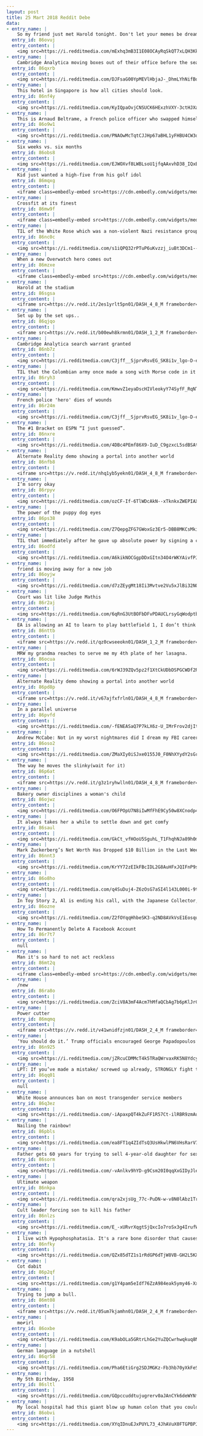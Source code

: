 ```yaml
---
layout: post
title: 25 Mart 2018 Reddit Debe
data:
- entry_name: |
    So my friend just met Harold tonight. Don't let your memes be dreams.
  entry_id: 86ovuj
  entry_content: |
    <img src=https://i.redditmedia.com/mExhq3mB3I1E08OCAyRqSkQT7xLQH3Kk0bEAAneQAg8.png?s=6da6b96850b6aa33fae8f72cf09d9a4a frameborder=0>
- entry_name: |
    Cambridge Analytica moving boxes out of their office before the search warrant
  entry_id: 86qxrb
  entry_content: |
    <img src=https://i.redditmedia.com/DJFsaG00YpMEVlHbjaJ-_DhmLYhNifBoqy_oO07l59E.jpg?s=5dae95f801fff8890f7a867c57976dd5 frameborder=0>
- entry_name: |
    This hotel in Singapore is how all cities should look.
  entry_id: 86nf4y
  entry_content: |
    <img src=https://i.redditmedia.com/KyIQpaOvjCNSUCK6HExzhVXY-3ctHJXaeqwXIXVlAE8.jpg?s=3f7df859b173fabb493e654c2d4a7a00 frameborder=0>
- entry_name: |
    This is Arnaud Beltrame, a French police officer who swapped himself for a hostage today and is now fighting for his life
  entry_id: 86o9w1
  entry_content: |
    <img src=https://i.redditmedia.com/PNAOwMcTqtCJJHp67aBHL1yFHBU4CW3oNbwnKNXso7A.jpg?s=1edefca7da29605a6c20d1edde48791b frameborder=0>
- entry_name: |
    Six weeks vs. six months
  entry_id: 86obs8
  entry_content: |
    <img src=https://i.redditmedia.com/EJWOXvf8LWBLsoU1jfqAAxvhD38_IQxBD9IKh6OrYZA.jpg?s=5d8cf2987de2c50716369ba0d3c4d21f frameborder=0>
- entry_name: |
    Kid just wanted a high-five from his golf idol
  entry_id: 86mqxg
  entry_content: |
    <iframe class=embedly-embed src=https://cdn.embedly.com/widgets/media.html?src=https%3A%2F%2Fgfycat.com%2Fifr%2FOfficialVastBaiji&url=https%3A%2F%2Fgfycat.com%2FOfficialVastBaiji&image=https%3A%2F%2Fthumbs.gfycat.com%2FOfficialVastBaiji-size_restricted.gif&key=522baf40bd3911e08d854040d3dc5c07&type=text%2Fhtml&schema=gfycat width=600 height=600 scrolling=no frameborder=0 allowfullscreen></iframe>
- entry_name: |
    Crossfit at its finest
  entry_id: 86mw9f
  entry_content: |
    <iframe class=embedly-embed src=https://cdn.embedly.com/widgets/media.html?src=https%3A%2F%2Fgfycat.com%2Fifr%2FSpanishGreenIchidna&url=https%3A%2F%2Fgfycat.com%2FSpanishGreenIchidna&image=https%3A%2F%2Fthumbs.gfycat.com%2FSpanishGreenIchidna-size_restricted.gif&key=522baf40bd3911e08d854040d3dc5c07&type=text%2Fhtml&schema=gfycat width=600 height=750 scrolling=no frameborder=0 allowfullscreen></iframe>
- entry_name: |
    TIL of the White Rose which was a non-violent Nazi resistance group made of college students and a professor. It started by releasing pamphlets against the Nazi Party and ended with the execution of 6 students and the professor.
  entry_id: 86nc0c
  entry_content: |
    <img src=https://i.redditmedia.com/s1iQPQ32rPTuP6uKvzzj_iuBt3DCm1--OBdgFOFsQJQ.jpg?s=d6be34e482320d955e88fa63c48c9a77 frameborder=0>
- entry_name: |
    When a new Overwatch hero comes out
  entry_id: 86mzxe
  entry_content: |
    <iframe class=embedly-embed src=https://cdn.embedly.com/widgets/media.html?src=https%3A%2F%2Fgfycat.com%2Fifr%2FUniqueLikelyDamselfly&url=https%3A%2F%2Fgfycat.com%2FUniqueLikelyDamselfly&image=https%3A%2F%2Fthumbs.gfycat.com%2FUniqueLikelyDamselfly-size_restricted.gif&key=522baf40bd3911e08d854040d3dc5c07&type=text%2Fhtml&schema=gfycat width=600 height=338 scrolling=no frameborder=0 allowfullscreen></iframe>
- entry_name: |
    Harold at the stadium
  entry_id: 86sgsa
  entry_content: |
    <iframe src=https://v.redd.it/2es1yrlt5pn01/DASH_4_8_M frameborder=0></iframe>
- entry_name: |
    Set up by the set ups..
  entry_id: 86qjqo
  entry_content: |
    <iframe src=https://v.redd.it/b00ewh8krmn01/DASH_1_2_M frameborder=0></iframe>
- entry_name: |
    Cambridge Analytica search warrant granted
  entry_id: 86nb7z
  entry_content: |
    <img src=https://i.redditmedia.com/C3jff__SjprvRsvEG_SK8i1v_lgo-D-ehYJYwZkUJPg.jpg?s=00a79ca7c70e90b2308c3ae33e4dc8b3 frameborder=0>
- entry_name: |
    TIL that the Colombian army once made a song with Morse code in it and aired it in rebel-controlled territory to lift the morale of hostages held there. The message read '19 rescued, you're next. Don't lose hope.'
  entry_id: 86ryh3
  entry_content: |
    <img src=https://i.redditmedia.com/KmwvZ1eyaDscHIVleokyY74SyfF_RqNTK5a3ZW31RWM.jpg?s=95f8450bd3fcee52bff73fffcbe376ff frameborder=0>
- entry_name: |
    French police 'hero' dies of wounds
  entry_id: 86r24m
  entry_content: |
    <img src=https://i.redditmedia.com/C3jff__SjprvRsvEG_SK8i1v_lgo-D-ehYJYwZkUJPg.jpg?s=00a79ca7c70e90b2308c3ae33e4dc8b3 frameborder=0>
- entry_name: |
    The #1 Bracket on ESPN “I just guessed”.
  entry_id: 86nxre
  entry_content: |
    <img src=https://i.redditmedia.com/4DBc4PEmf86X9-IuD_C9gzxcL5sdBSAtj7cvR1uclvw.jpg?s=bfbb332b9e3a2ddfc2fe8be441640900 frameborder=0>
- entry_name: |
    Alternate Reality demo showing a portal into another world
  entry_id: 86nfb8
  entry_content: |
    <iframe src=https://v.redd.it/nhq1yb5yekn01/DASH_4_8_M frameborder=0></iframe>
- entry_name: |
    I’m sorry okay
  entry_id: 86rpyv
  entry_content: |
    <img src=https://i.redditmedia.com/ozCF-If-6TlWDcAkN--xTknkxZWEPIAX6CHwMnJqVFE.jpg?s=2f2ef18e7059cfd6ec1b26f460f117c9 frameborder=0>
- entry_name: |
    The power of the puppy dog eyes
  entry_id: 86ps38
  entry_content: |
    <img src=https://i.redditmedia.com/Z7QepgZFG7GWoxGz3Er5-DBB8MKCsMkiShI-twFfXH4.jpg?s=2026509c02cdfcf9b9a2d322186230ed frameborder=0>
- entry_name: |
    TIL that immediately after he gave up absolute power by signing a constitution, King Frederick VII of Denmark remarked, that was nice, now I can sleep in in the mornings
  entry_id: 86odfd
  entry_content: |
    <img src=https://i.redditmedia.com/A6kikNOCGgpDDxGItn34O4rWKYAivfPJ004fYG4SjKQ.jpg?s=b9ecef62d57909e80dca6cb92ae4f075 frameborder=0>
- entry_name: |
    friend is moving away for a new job
  entry_id: 86oyjw
  entry_content: |
    <img src=https://i.redditmedia.com/d7zZEygMt18Ii3Mvtve2Vu5xJlBi32NOsHB6Ta1VCP0.jpg?s=4a68ef386f861d3b5e3f96a8ea794ff8 frameborder=0>
- entry_name: |
    Court was lit like Judge Mathis
  entry_id: 86r2aj
  entry_content: |
    <img src=https://i.redditmedia.com/6qRnG3UtBOFbDFvPDAUCLrsyGqWodptbv3vtF7QwrmI.jpg?s=1281c2befdeb3350ed4acecc6a39d05a frameborder=0>
- entry_name: |
    EA is allowing an AI to learn to play battlefield 1, I don’t think we should be to worried about bot opponents just yet tho...
  entry_id: 86nttb
  entry_content: |
    <iframe src=https://v.redd.it/qz0cwseeokn01/DASH_1_2_M frameborder=0></iframe>
- entry_name: |
    MRW my grandma reaches to serve me my 4th plate of her lasagna.
  entry_id: 86ocua
  entry_content: |
    <img src=https://i.redditmedia.com/6rWJ39ZQv5pz2f1XtCkUDbDSPGCWDf2R5ME121-n9PY.gif?fm=jpg&s=6a62d7eee64f60376439075cb3369103 frameborder=0>
- entry_name: |
    Alternate Reality demo showing a portal into another world
  entry_id: 86pd8p
  entry_content: |
    <iframe src=https://v.redd.it/v67ajfxfrln01/DASH_4_8_M frameborder=0></iframe>
- entry_name: |
    In a parallel universe
  entry_id: 86pvfd
  entry_content: |
    <img src=https://i.redditmedia.com/-fENEASaQ7P7kLX6z-U_IMrFrov2djIt_4ROJJzEyLo.jpg?s=ea4f00877723f128142580be666a752c frameborder=0>
- entry_name: |
    Andrew McCabe: Not in my worst nightmares did I dream my FBI career would end this way
  entry_id: 86oso2
  entry_content: |
    <img src=https://i.redditmedia.com/ZMaXIy0iSJxe0155J0_F0NhXYydY2sGrsAvMXG98j9M.jpg?s=a08adcfa8ae9c935c46d30bcbe7b2d9c frameborder=0>
- entry_name: |
    The way he moves the slinky(wait for it)
  entry_id: 86p6at
  entry_content: |
    <iframe src=https://v.redd.it/g3z1ryhwlln01/DASH_4_8_M frameborder=0></iframe>
- entry_name: |
    Bakery owner disciplines a woman's child
  entry_id: 86ojwz
  entry_content: |
    <img src=https://i.redditmedia.com/O6FPOpU7N8iIwMfFhE9Cy50w8XCnodp4DM4ssbPVZK4.jpg?s=1c5511b4712bb7cf410437cc7b8682e7 frameborder=0>
- entry_name: |
    It always takes her a while to settle down and get comfy
  entry_id: 86saul
  entry_content: |
    <img src=https://i.redditmedia.com/GkCt_vfHOoU5SguhL_T1FhqhNJa89h0m9nwnzkpq8r0.gif?fm=jpg&s=fd878e48ef898c19764bba3c5fe095df frameborder=0>
- entry_name: |
    Mark Zuckerberg’s Net Worth Has Dropped $10 Billion in the Last Week
  entry_id: 86nnt3
  entry_content: |
    <img src=https://i.redditmedia.com/KrYY72zEIkFBcIDL2G8AuHFxJQIFnP9soaS8HTXC-DU.jpg?s=463b9eaadf3b4ac2fdf8d3928b36793c frameborder=0>
- entry_name: |
  entry_id: 86o8ho
  entry_content: |
    <img src=https://i.redditmedia.com/q4SuDuj4-Z6zOsG7aSI4l143L000i-9t_JK7q9LTlUs.jpg?s=41458f6b36ed137bd31c6a88bf3b78cc frameborder=0>
- entry_name: |
    In Toy Story 2, Al is ending his call, with the Japanese Collector, by saying Don't touch my mustache. Which is really Al butchering a Japanese phrase: DO ITASHIMASHITE. Which translates to You're Welcome.
  entry_id: 86ozne
  entry_content: |
    <img src=https://i.redditmedia.com/Z2fOYqqHhbeSK3-q2ND8AVkVsE1EosquEYsRY7MXfAI.jpg?s=e733693842799e89e4f053717fc51889 frameborder=0>
- entry_name: |
    How To Permanently Delete A Facebook Account
  entry_id: 86r7t7
  entry_content: |
    null
- entry_name: |
    Man it's so hard to not act reckless
  entry_id: 86mt2q
  entry_content: |
    <iframe class=embedly-embed src=https://cdn.embedly.com/widgets/media.html?src=https%3A%2F%2Fgfycat.com%2Fifr%2FAcclaimedDefiniteGreatwhiteshark&url=https%3A%2F%2Fgfycat.com%2FAcclaimedDefiniteGreatwhiteshark&image=https%3A%2F%2Fthumbs.gfycat.com%2FAcclaimedDefiniteGreatwhiteshark-size_restricted.gif&key=522baf40bd3911e08d854040d3dc5c07&type=text%2Fhtml&schema=gfycat width=600 height=503 scrolling=no frameborder=0 allowfullscreen></iframe>
- entry_name: |
    /new
  entry_id: 86ra8o
  entry_content: |
    <img src=https://i.redditmedia.com/ZciV8A3mF4Acm7hMfaQCbAg7b6pKlJrCuf5893Rwfck.jpg?s=938e0ed4e498711e013d8257d5fa121e frameborder=0>
- entry_name: |
    Power cutter
  entry_id: 86mqmq
  entry_content: |
    <iframe src=https://v.redd.it/v41wnidfzjn01/DASH_2_4_M frameborder=0></iframe>
- entry_name: |
    ‘You should do it.’ Trump officials encouraged George Papadopoulos’s foreign outreach, documents show.
  entry_id: 86n925
  entry_content: |
    <img src=https://i.redditmedia.com/jZRcuCDMMcT4k5TRaQWrvaxRK5N8Ydcy6iBYdEvXeVM.jpg?s=c7d29e856310213ae9b87e0f0fa1c666 frameborder=0>
- entry_name: |
    LPT: If you’ve made a mistake/ screwed up already, STRONGLY fight the temptation to over-explain/ justify what happened. Own up to it, offer to make up for it, and move on.
  entry_id: 86qq01
  entry_content: |
    null
- entry_name: |
    White House announces ban on most transgender service members
  entry_id: 86q3ez
  entry_content: |
    <img src=https://i.redditmedia.com/-iApaxpQT4kZuFF1R57Ct-ilRBR9zmAu2Et_xM2i_9E.jpg?s=ed217e26ac9dabc1639f34cf9ea7d687 frameborder=0>
- entry_name: |
    Nailing the rainbow!
  entry_id: 86pbls
  entry_content: |
    <img src=https://i.redditmedia.com/ea8FT1q4ZIdTsQ3UsHkwlPN6VHsRarV7uhWaM59gn30.jpg?s=9a07f5112ff711ced18afd2262c27ff5 frameborder=0>
- entry_name: |
    Father gets 60 years for trying to sell 4-year-old daughter for sex
  entry_id: 86sorm
  entry_content: |
    <img src=https://i.redditmedia.com/-vAnlkv9hYD-g9Csm20I0qqXxGIDyJleVd15cNadeN0.jpg?s=61eb1a9b9c2ee58a5247ac34775e5b02 frameborder=0>
- entry_name: |
    Ultimate weapon
  entry_id: 86nkpa
  entry_content: |
    <img src=https://i.redditmedia.com/qra2xjsUg_77c-PuDN-w-v8N0lAbz1Trh-V-5BJ0sf0.png?s=8e81236e3bf6c22a0be18e79ed6c20d3 frameborder=0>
- entry_name: |
    Cult leader forcing son to kill his father
  entry_id: 86nlzs
  entry_content: |
    <img src=https://i.redditmedia.com/E_-xURvrXqgtSjQxcIo7roSx3g4IrufWvmI97g-NPEQ.jpg?s=4addc7366351454b24197c73d706bfb0 frameborder=0>
- entry_name: |
    I live with Hypophosphatasia. It's a rare bone disorder that causes alot of bone and muscle problems. I've been loosing my teeth since I was 13. Needless to say I'm very happy today.
  entry_id: 86nfky
  entry_content: |
    <img src=https://i.redditmedia.com/QZx85dTZ1s1rRdGP6dTjW8VB-GH2L5KXoi9fm1tR9Yw.jpg?s=15e2b22a786392bc5e132062f627a0a5 frameborder=0>
- entry_name: |
    Cot dabit
  entry_id: 86p2qf
  entry_content: |
    <img src=https://i.redditmedia.com/g1Y4pam5eIdf76ZzA984eak5ymy46-XxOETXZBOwAvI.jpg?s=43974dc91768b6e613bbaf5b7f383f14 frameborder=0>
- entry_name: |
    Trying to jump a bull.
  entry_id: 86mt08
  entry_content: |
    <iframe src=https://v.redd.it/05um7kjamhn01/DASH_2_4_M frameborder=0></iframe>
- entry_name: |
    me༗irl
  entry_id: 86oxbe
  entry_content: |
    <img src=https://i.redditmedia.com/K9abOLa5GRtrLhGe2YuZQCwrhwqkuq8N2Q43SMA-jBg.png?s=2ad5b14ad845562cb851b481b7600a7f frameborder=0>
- entry_name: |
    German language in a nutshell
  entry_id: 86qr58
  entry_content: |
    <img src=https://i.redditmedia.com/Pha6EtiGrg2SDJMGKz-Fb3hb70yXkFeS9uvfAb-sLYk.jpg?s=5d83af844f730cdf6fba4409b7f9bcaf frameborder=0>
- entry_name: |
    My 5th Birthday, 1958
  entry_id: 86sltl
  entry_content: |
    <img src=https://i.redditmedia.com/GQpccuddtujugrerv0aJAnCYk6deWYNf6w5eNKlO4lw.jpg?s=596d5cceb1b8fc9b4fe20c7edf7aeba9 frameborder=0>
- entry_name: |
    My local hospital had this giant blow up human colon that you could walk through in their front lobby to promote colon cancer screenings.
  entry_id: 86obvi
  entry_content: |
    <img src=https://i.redditmedia.com/XYqIDnuEJxPUYL73_4JhAVuX0FTGPBPJx7jMOdF-C_k.jpg?s=4ba907d625ea1f5287090f6017ed72ac frameborder=0>
---
```

